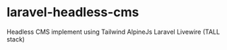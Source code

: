 # laravel-headless-cms
Headless CMS implement using Tailwind AlpineJs Laravel Livewire (TALL stack)
